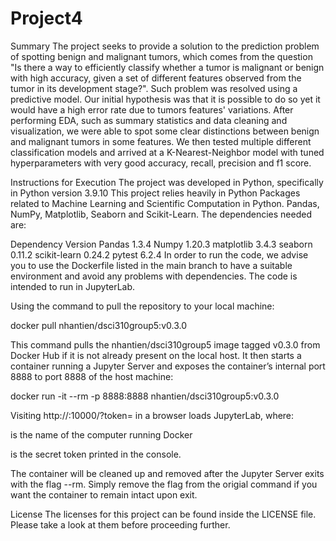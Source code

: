 # Project4


Summary
The project seeks to provide a solution to the prediction problem of spotting benign and malignant tumors, which comes from the question "Is there a way to efficiently classify whether a tumor is malignant or benign with high accuracy, given a set of different features observed from the tumor in its development stage?". Such problem was resolved using a predictive model. Our initial hypothesis was that it is possible to do so yet it would have a high error rate due to tumors features' variations. After performing EDA, such as summary statistics and data cleaning and visualization, we were able to spot some clear distinctions between benign and malignant tumors in some features. We then tested multiple different classification models and arrived at a K-Nearest-Neighbor model with tuned hyperparameters with very good accuracy, recall, precision and f1 score.

Instructions for Execution
The project was developed in Python, specifically in Python version 3.9.10 This project relies heavily in Python Packages related to Machine Learning and Scientific Computation in Python. Pandas, NumPy, Matplotlib, Seaborn and Scikit-Learn. The dependencies needed are:

Dependency	Version
Pandas	1.3.4
Numpy	1.20.3
matplotlib	3.4.3
seaborn	0.11.2
scikit-learn	0.24.2
pytest	6.2.4
In order to run the code, we advise you to use the Dockerfile listed in the main branch to have a suitable environment and avoid any problems with dependencies. The code is intended to run in JupyterLab.

Using the command to pull the repository to your local machine:

docker pull nhantien/dsci310group5:v0.3.0

This command pulls the nhantien/dsci310group5 image tagged v0.3.0 from Docker Hub if it is not already present on the local host. It then starts a container running a Jupyter Server and exposes the container’s internal port 8888 to port 8888 of the host machine:

docker run -it --rm -p 8888:8888 nhantien/dsci310group5:v0.3.0

Visiting http://:10000/?token= in a browser loads JupyterLab, where:

<hostname> is the name of the computer running Docker

<token> is the secret token printed in the console.

The container will be cleaned up and removed after the Jupyter Server exits with the flag --rm. Simply remove the flag from the origial command if you want the container to remain intact upon exit.

License
The licenses for this project can be found inside the LICENSE file. Please take a look at them before proceeding further.
